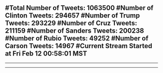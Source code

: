 #Total Number of Tweets: 1063500 
#Number of Clinton Tweets: 294657
#Number of Trump Tweets: 293229
#Number of Cruz Tweets: 211159
#Number of Sanders Tweets: 200238
#Number of Rubio Tweets: 49252
#Number of Carson Tweets: 14967
#Current Stream Started at Fri Feb 12 00:58:01 MST
---
---
---
